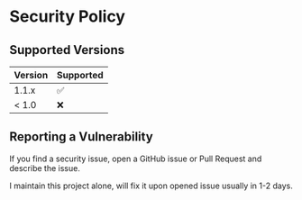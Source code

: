 # Security Policy

## Supported Versions

| Version | Supported          |
| ------- | ------------------ |
| 1.1.x   | :white_check_mark: |
| < 1.0   | :x:                |

## Reporting a Vulnerability

If you find a security issue, open a GitHub issue or Pull Request and describe the issue.  

I maintain this project alone, will fix it upon opened issue usually in 1-2 days.
